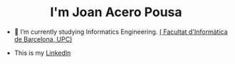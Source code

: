 <h1 align="center">I'm Joan Acero Pousa</h1>

- 🌱 I’m currently studying Informatics Engineering. [( Facultat d'Informàtica de Barcelona, UPC)](https://www.fib.upc.edu/en)

- This is my [LinkedIn](https://www.linkedin.com/in/joan-acero-pousa/)

